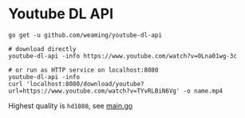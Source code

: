 # Youtube DL API

```
go get -u github.com/weaming/youtube-dl-api

# download directly
youtube-dl-api -info https://www.youtube.com/watch?v=0Lna01wg-3c

# or run as HTTP service on localhost:8080
youtube-dl-api -info
curl 'localhost:8080/download/youtube?url=https://www.youtube.com/watch?v=TYvRLBiN6Vg' -o name.mp4
```

Highest quality is `hd1080`, see [main.go](./main.go#L128)
